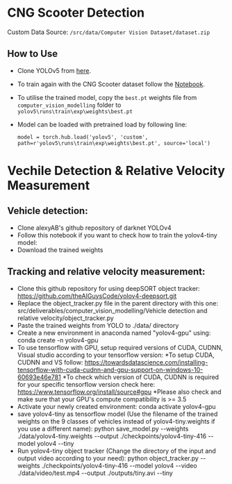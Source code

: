 # CNG Scooter Detection
Custom Data Source: `/src/data/Computer Vision Dataset/dataset.zip`

## How to Use

 * Clone YOLOv5 from [here](https://github.com/ultralytics/yolov5).

 * To train again with the CNG Scooter dataset follow the [Notebook](https://github.com/OmdenaAI/omdena-bangladesh-roadsafety/blob/main/src/deliverables/computer_vision_modelling/CNG%20Scooter%20Detection/CNG_SCOOTER_Detection.ipynb).
  
 * To utilise the trained model, copy the `best.pt` weights file from `computer_vision_modelling` folder  to `yolov5\runs\train\exp\weights\best.pt` 
  
*  Model can be loaded with pretrained load by following line: 
  
   `model = torch.hub.load('yolov5', 'custom', path=r'yolov5\runs\train\exp\weights\best.pt', source='local')`


# Vechile Detection & Relative Velocity Measurement

## Vehicle detection:
  * Clone alexyAB's github repository of darknet YOLOv4
  * Follow this notebook if you want to check how to train the yolov4-tiny model: 
  * Download the trained weights

## Tracking and relative velocity measurement:

  * Clone this github repository for using deepSORT object tracker: https://github.com/theAIGuysCode/yolov4-deepsort.git
  * Replace the object_tracker.py file in the parent directory with this one: src/deliverables/computer_vision_modelling/Vehicle detection and relative velocity/object_tracker.py
  * Paste the trained weights from YOLO to ./data/ directory
  * Create a new environment in anaconda named "yolov4-gpu" using: conda create -n yolov4-gpu
  * To use tensorflow with GPU, setup required versions of CUDA, CUDNN, Visual studio according to your tensorflow version:
    *To setup CUDA, CUDNN and VS follow: https://towardsdatascience.com/installing-tensorflow-with-cuda-cudnn-and-gpu-support-on-windows-10-60693e46e781
    *To check which version of CUDA, CUDNN is required for your specific tensorflow version check here: https://www.tensorflow.org/install/source#gpu
    *Please also check and make sure that your GPU's compute compatibility is >= 3.5    
  *  Activate your newly created environment: conda activate yolov4-gpu
  * save yolov4-tiny as tensorflow model (Use the filename of the trained weights on the 9 classes of vehicles instead of yolov4-tiny.weights if you use a different name): python save_model.py --weights ./data/yolov4-tiny.weights --output ./checkpoints/yolov4-tiny-416 --model yolov4 --tiny
  * Run yolov4-tiny object tracker (Change the directory of the input and output video according to your need): python object_tracker.py --weights ./checkpoints/yolov4-tiny-416 --model yolov4 --video ./data/video/test.mp4 --output ./outputs/tiny.avi --tiny
  
